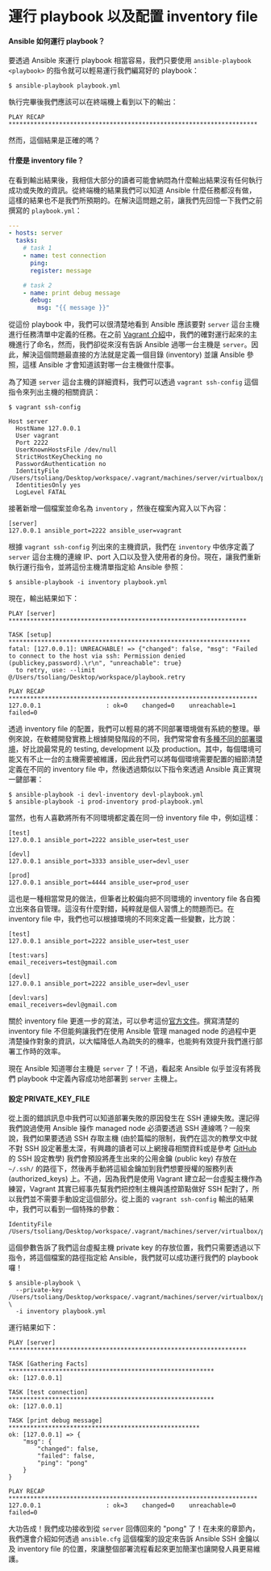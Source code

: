 # 運行 playbook 以及配置 inventory file

#### Ansible 如何運行 playbook？

要透過 Ansible 來運行 playbook 相當容易，我們只要使用 `ansible-playbook <playbook>` 的指令就可以輕易運行我們編寫好的 playbook：

```shell
$ ansible-playbook playbook.yml
```

執行完畢後我們應該可以在終端機上看到以下的輸出：

```
PLAY RECAP *********************************************************************
```

然而，這個結果是正確的嗎？

#### 什麼是 inventory file？

在看到輸出結果後，我相信大部分的讀者可能會納悶為什麼輸出結果沒有任何執行成功或失敗的資訊。從終端機的結果我們可以知道 Ansible 什麼任務都沒有做，這樣的結果也不是我們所預期的。在解決這問題之前，讓我們先回憶一下我們之前撰寫的 `playbook.yml`：

```yml
---
- hosts: server
  tasks:
    # task 1
    - name: test connection
      ping:
      register: message

    # task 2
    - name: print debug message
      debug:
        msg: "{{ message }}"
```

從這份 playbook 中，我們可以很清楚地看到 Ansible 應該要對 `server` 這台主機進行任務清單中定義的任務。在之前 [Vagrant 介紹](vagrant/tutorial.md)中，我們的確對運行起來的主機進行了命名，然而，我們卻從來沒有告訴 Ansible 過哪一台主機是 `server`。因此，解決這個問題最直接的方法就是定義一個目錄 (inventory) 並讓 Ansible 參照，這樣 Ansible 才會知道該對哪一台主機做什麼事。

為了知道 `server` 這台主機的詳細資料，我們可以透過 `vagrant ssh-config` 這個指令來列出主機的相關資訊：

```shell
$ vagrant ssh-config

Host server
  HostName 127.0.0.1
  User vagrant
  Port 2222
  UserKnownHostsFile /dev/null
  StrictHostKeyChecking no
  PasswordAuthentication no
  IdentityFile /Users/tsoliang/Desktop/workspace/.vagrant/machines/server/virtualbox/private_key
  IdentitiesOnly yes
  LogLevel FATAL
```

接著新增一個檔案並命名為 `inventory` ，然後在檔案內寫入以下內容：

```
[server]
127.0.0.1 ansible_port=2222 ansible_user=vagrant
```

根據 `vagrant ssh-config` 列出來的主機資訊，我們在 `inventory` 中依序定義了 `server` 這台主機的連線 IP、port 入口以及登入使用者的身份。現在，讓我們重新執行運行指令，並將這份主機清單指定給 Ansible 參照：

```shell
$ ansible-playbook -i inventory playbook.yml
```

現在，輸出結果如下：

```
PLAY [server] ******************************************************************

TASK [setup] *******************************************************************
fatal: [127.0.0.1]: UNREACHABLE! => {"changed": false, "msg": "Failed to connect to the host via ssh: Permission denied (publickey,password).\r\n", "unreachable": true}
  to retry, use: --limit @/Users/tsoliang/Desktop/workspace/playbook.retry

PLAY RECAP *********************************************************************
127.0.0.1                  : ok=0    changed=0    unreachable=1    failed=0
```

透過 inventory file 的配置，我們可以輕易的將不同部署環境做有系統的整理。舉例來說，在軟體開發實務上根據開發階段的不同，我們常常會有[多種不同的部署環境](https://en.wikipedia.org/wiki/Deployment_environment)，好比說最常見的 testing, development 以及 production。其中，每個環境可能又有不止一台的主機需要被維護，因此我們可以將每個環境需要配置的細節清楚定義在不同的 inventory file 中，然後透過類似以下指令來透過 Ansible 真正實現一鍵部署：

```shell
$ ansible-playbook -i devl-inventory devl-playbook.yml
$ ansible-playbook -i prod-inventory prod-playbook.yml
```

當然，也有人喜歡將所有不同環境都定義在同一份 inventory file 中，例如這樣：

```
[test]
127.0.0.1 ansible_port=2222 ansible_user=test_user

[devl]
127.0.0.1 ansible_port=3333 ansible_user=devl_user

[prod]
127.0.0.1 ansible_port=4444 ansible_user=prod_user
```

這也是一種相當常見的做法，但筆者比較偏向把不同環境的 inventory file 各自獨立出來各自管理。這沒有什麼對錯，純粹就是個人習慣上的問題而已。在 inventory file 中，我們也可以根據環境的不同來定義一些變數，比方說：

```
[test]
127.0.0.1 ansible_port=2222 ansible_user=test_user

[test:vars]
email_receivers=test@gmail.com

[devl]
127.0.0.1 ansible_port=2222 ansible_user=devl_user

[devl:vars]
email_receivers=devl@gmail.com
```

關於 inventory file 更進一步的寫法，可以參考這份[官方文件](http://docs.ansible.com/ansible/latest/intro_inventory.html)。撰寫清楚的 inventory file 不但能夠讓我們在使用 Ansible 管理 managed node 的過程中更清楚操作對象的資訊，以大幅降低人為疏失的的機率，也能夠有效提升我們進行部署工作時的效率。

現在 Ansible 知道哪台主機是 `server` 了！不過，看起來 Ansible 似乎並沒有將我們 playbook 中定義內容成功地部署到 `server` 主機上。

#### 設定 PRIVATE_KEY_FILE

從上面的錯誤訊息中我們可以知道部署失敗的原因發生在 SSH 連線失敗。還記得我們說過使用 Ansible 操作 managed node 必須要透過 SSH 連線嗎？一般來說，我們如果要透過 SSH 存取主機 (由於篇幅的限制，我們在這次的教學文中就不對 SSH 設定著墨太深，有興趣的讀者可以上網搜尋相關資料或是參考 [GitHub](https://help.github.com/articles/generating-an-ssh-key/) 的 SSH 設定教學) 我們會預設將產生出來的公用金鑰 (public key) 存放在 `~/.ssh/` 的路徑下，然後再手動將這組金鑰加到我們想要授權的服務列表 (authorized_keys) 上。不過，因為我們是使用 Vagrant 建立起一台虛擬主機作為練習，Vagrant 其實已經事先幫我們把控制主機與遙控節點做好 SSH 配對了，所以我們並不需要手動設定這個部分。從上面的 `vagrant ssh-config` 輸出的結果中，我們可以看到一個特殊的參數：

```
IdentityFile /Users/tsoliang/Desktop/workspace/.vagrant/machines/server/virtualbox/private_key
```

這個參數告訴了我們這台虛擬主機 private key 的存放位置，我們只需要透過以下指令，將這個檔案的路徑指定給 Ansible，我們就可以成功運行我們的 playbook 囉！

```shell
$ ansible-playbook \
  --private-key /Users/tsoliang/Desktop/workspace/.vagrant/machines/server/virtualbox/private_key \
  -i inventory playbook.yml
```

運行結果如下：

```
PLAY [server] ******************************************************************

TASK [Gathering Facts] *********************************************************
ok: [127.0.0.1]

TASK [test connection] *********************************************************
ok: [127.0.0.1]

TASK [print debug message] *****************************************************
ok: [127.0.0.1] => {
    "msg": {
        "changed": false,
        "failed": false,
        "ping": "pong"
    }
}

PLAY RECAP *********************************************************************
127.0.0.1                  : ok=3    changed=0    unreachable=0    failed=0
```

大功告成！我們成功接收到從 `server` 回傳回來的 "pong" 了！在未來的章節內，我們還會介紹如何透過 `ansible.cfg` 這個檔案的設定來告訴 Ansible SSH 金鑰以及 inventory file 的位置，來讓整個部署流程看起來更加簡潔也讓開發人員更易維護。
